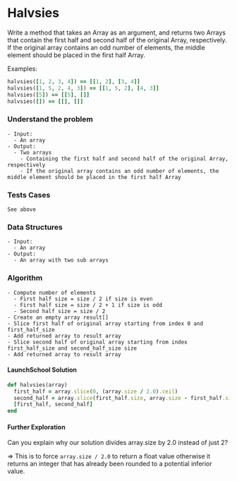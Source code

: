 # Halvsies

Write a method that takes an Array as an argument, and returns two Arrays that contain the first half and second half of the original Array, respectively. If the original array contains an odd number of elements, the middle element should be placed in the first half Array.

Examples:

```ruby
halvsies([1, 2, 3, 4]) == [[1, 2], [3, 4]]
halvsies([1, 5, 2, 4, 3]) == [[1, 5, 2], [4, 3]]
halvsies([5]) == [[5], []]
halvsies([]) == [[], []]
```

### Understand the problem

```
- Input:
  - An array
- Output:
  - Two arrays
    - Containing the first half and second half of the original Array, respectively
    - If the original array contains an odd number of elements, the middle element should be placed in the first half Array
```

### Tests Cases

```
See above
```

### Data Structures

```
- Input:
  - An array
- Output:
  - An array with two sub arrays
```

### Algorithm

```
- Compute number of elements
  - First half size = size / 2 if size is even
  - First half size = size / 2 + 1 if size is odd
  - Second half size = size / 2
- Create an empty array result[]
- Slice first half of original array starting from index 0 and first_half_size
- Add returned array to result array
- Slice second half of original array starting from index first_half_size and second_half_size size
- Add returned array to result array
```



#### LaunchSchool Solution

```ruby
def halvsies(array)
  first_half = array.slice(0, (array.size / 2.0).ceil)
  second_half = array.slice(first_half.size, array.size - first_half.size)
  [first_half, second_half]
end
```

#### Further Exploration

Can you explain why our solution divides array.size by 2.0 instead of just 2?

=> This is to force  `array.size / 2.0` to return a float value otherwise it returns an integer that has already been rounded to a potential inferior value.

